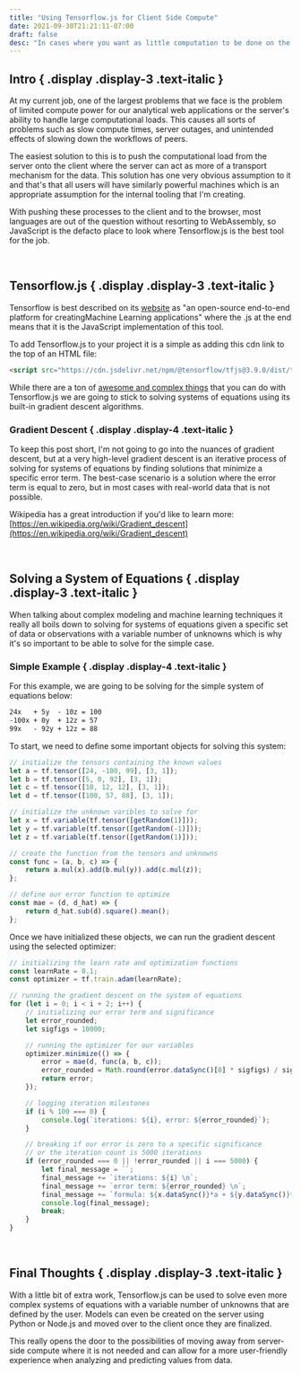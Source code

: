 ```yaml
---
title: "Using Tensorflow.js for Client Side Compute"
date: 2021-09-30T21:21:11-07:00
draft: false
desc: "In cases where you want as little computation to be done on the server, Tensorflow.js can be used as a great medium for client-side compute."
---
```


<div class="blog-post">

## Intro { .display .display-3 .text-italic }
At my current job, one of the largest problems that we face is the problem of limited compute
power for our analytical web applications or the server's ability to handle large computational 
loads. This causes all sorts of problems such as slow compute times, server outages, and 
unintended effects of slowing down the workflows of peers.

The easiest solution to this is to push the computational load from the server onto the client
where the server can act as more of a transport mechanism for the data. This solution has one 
very obvious assumption to it and that's that all users will have similarly powerful machines
which is an appropriate assumption for the internal tooling that I'm creating.

With pushing these processes to the client and to the browser, most languages are out of the
question without resorting to WebAssembly, so JavaScript is the defacto place to look where
Tensorflow.js is the best tool for the job. 

<br />

## Tensorflow.js { .display .display-3 .text-italic }
Tensorflow is best described on its [website](https://www.tensorflow.org/js) as 
"an open-source end-to-end platform for creatingMachine Learning applications" where the 
.js at the end means that it is the JavaScript implementation of this tool.

To add Tensorflow.js to your project it is a simple as adding this cdn link to the top
of an HTML file:
```HTML
<script src="https://cdn.jsdelivr.net/npm/@tensorflow/tfjs@3.9.0/dist/tf.min.js"></script>
```

While there are a ton of [awesome and complex things](https://www.tensorflow.org/js/demos) 
that you can do with Tensorflow.js we are going to stick to solving systems of equations 
using its built-in gradient descent algorithms.


###  Gradient Descent { .display .display-4 .text-italic }
To keep this post short, I'm not going to go into the nuances of gradient descent, but at a
very high-level gradient descent is an iterative process of solving for systems of equations
by finding solutions that minimize a specific error term. The best-case scenario is a solution 
where the error term is equal to zero, but in most cases with real-world data that is not
possible.

Wikipedia has a great introduction if you'd like to learn more: 
[https://en.wikipedia.org/wiki/Gradient_descent](https://en.wikipedia.org/wiki/Gradient_descent)

<br />

## Solving a System of Equations { .display .display-3 .text-italic }
When talking about complex modeling and machine learning techniques it really all boils down
to solving for systems of equations given a specific set of data or observations with a 
variable number of unknowns which is why it's so important to be able to solve for the 
simple case.


### Simple Example { .display .display-4 .text-italic }
For this example, we are going to be solving for the simple system of equations below:

```latex 
24x   + 5y  - 10z = 100
-100x + 0y  + 12z = 57
99x   - 92y + 12z = 88
```

To start, we need to define some important objects for solving this system: 

```javascript
// initialize the tensors containing the known values
let a = tf.tensor([24, -100, 99], [3, 1]);
let b = tf.tensor([5, 0, 92], [3, 1]);
let c = tf.tensor([10, 12, 12], [3, 1]);
let d = tf.tensor([100, 57, 88], [3, 1]);

// initialize the unknown varibles to solve for
let x = tf.variable(tf.tensor([getRandom(1)]));
let y = tf.variable(tf.tensor([getRandom(-1)]));
let z = tf.variable(tf.tensor([getRandom(1)]));

// create the function from the tensors and unknowns
const func = (a, b, c) => {
    return a.mul(x).add(b.mul(y)).add(c.mul(z));
};

// define our error function to optimize
const mae = (d, d_hat) => {
    return d_hat.sub(d).square().mean();
};
```

Once we have initialized these objects, we can run the gradient descent using the selected
optimizer:

```javascript
// initializing the learn rate and optimization functions
const learnRate = 0.1;
const optimizer = tf.train.adam(learnRate);

// running the gradient descent on the system of equations
for (let i = 0; i < i + 2; i++) {
    // initializing our error term and significance
    let error_rounded;
    let sigfigs = 10000;

    // running the optimizer for our variables
    optimizer.minimize(() => {
        error = mae(d, func(a, b, c));
        error_rounded = Math.round(error.dataSync()[0] * sigfigs) / sigfigs;
        return error;
    });

    // logging iteration milestones
    if (i % 100 === 0) {
        console.log(`iterations: ${i}, error: ${error_rounded}`);
    }

    // breaking if our error is zero to a specific significance
    // or the iteration count is 5000 iterations
    if (error_rounded === 0 || !error_rounded || i === 5000) {
        let final_message = ``;
        final_message += `iterations: ${i} \n`;
        final_message += `error term: ${error_rounded} \n`;
        final_message += `formula: ${x.dataSync()}*a + ${y.dataSync()}*b + ${z.dataSync()}*c = d`;
        console.log(final_message);
        break;
    }
}
```

<br />

## Final Thoughts { .display .display-3 .text-italic }
With a little bit of extra work, Tensorflow.js can be used to solve even more complex 
systems of equations with a variable number of unknowns that are defined by the user.
Models can even be created on the server using Python or Node.js and moved over to 
the client once they are finalized. 

This really opens the door to the possibilities of moving away from server-side compute
where it is not needed and can allow for a more user-friendly experience when analyzing
and predicting values from data.

</div>


